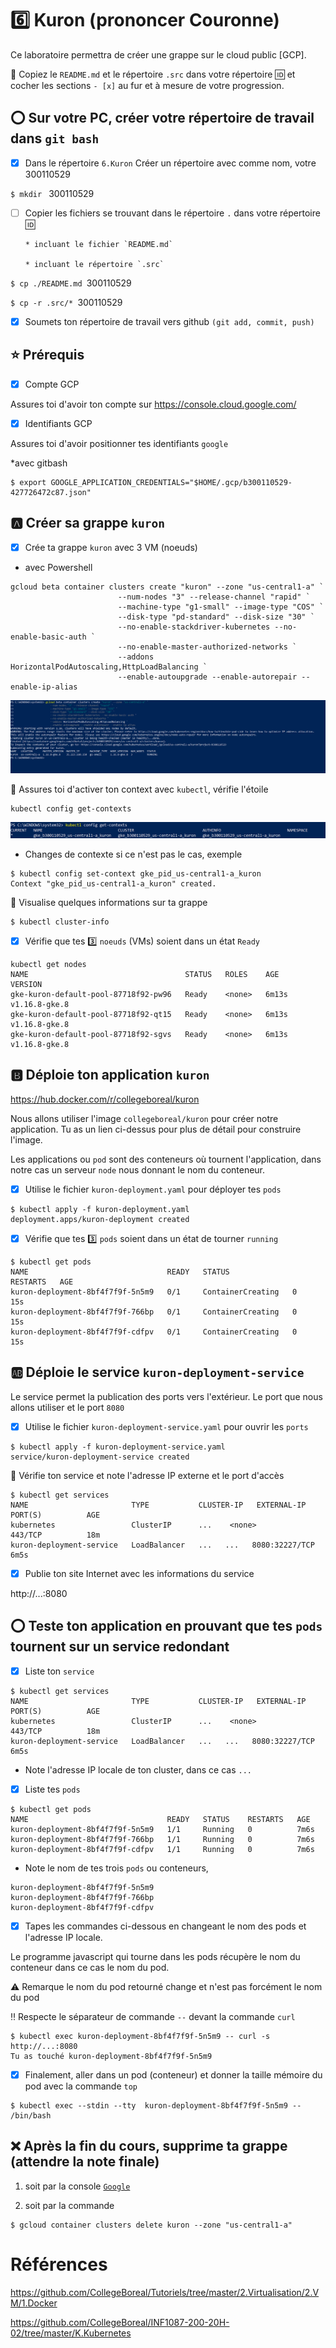 # :six: Kuron (prononcer Couronne)

Ce laboratoire permettra de créer une grappe sur le cloud public [GCP]. 

:closed_book: Copiez le `README.md` et le répertoire `.src` dans votre répertoire :id: et cocher les sections `- [x]` au fur et à mesure de votre progression.

## :o: Sur votre PC, créer votre répertoire de travail dans `git bash`

- [X] Dans le répertoire `6.Kuron` Créer un répertoire avec comme nom, votre 300110529

`$ mkdir ` 300110529

- [ ] Copier les fichiers se trouvant dans le répertoire `.` dans votre répertoire :id:

      * incluant le fichier `README.md` 

      * incluant le répertoire `.src` 


`$ cp ./README.md `300110529` `

`$ cp -r .src/* `300110529` `

- [X] Soumets ton répertoire de travail vers github `(git add, commit, push)` 


## :star: Prérequis

- [X] Compte GCP

Assures toi d'avoir ton compte sur https://console.cloud.google.com/

- [X] Identifiants GCP 

Assures toi d'avoir positionner tes identifiants `google`

*avec gitbash

```
$ export GOOGLE_APPLICATION_CREDENTIALS="$HOME/.gcp/b300110529-427726472c87.json"
```

## :a: Créer sa grappe `kuron`

- [X] Crée ta grappe `kuron` avec 3 VM (noeuds)

* avec Powershell
```
gcloud beta container clusters create "kuron" --zone "us-central1-a" `
                        --num-nodes "3" --release-channel "rapid" `
                        --machine-type "g1-small" --image-type "COS" `
                        --disk-type "pd-standard" --disk-size "30" `
                        --no-enable-stackdriver-kubernetes --no-enable-basic-auth `
                        --no-enable-master-authorized-networks `
                        --addons HorizontalPodAutoscaling,HttpLoadBalancing `
                        --enable-autoupgrade --enable-autorepair --enable-ip-alias
```

![image](photo/Kuron.PNG)

:round_pushpin: Assures toi d'activer ton context avec `kubectl`, vérifie l'étoile
```
kubectl config get-contexts
```
![image](photo/kuron1.PNG)

* Changes de contexte si ce n'est pas le cas, exemple

```
$ kubectl config set-context gke_pid_us-central1-a_kuron
Context "gke_pid_us-central1-a_kuron" created.
```

:round_pushpin: Visualise quelques informations sur ta grappe

```
$ kubectl cluster-info                 
```




- [X] Vérifie que tes :three: `noeuds` (VMs) soient dans un état `Ready`

```
kubectl get nodes
NAME                                   STATUS   ROLES    AGE     VERSION
gke-kuron-default-pool-87718f92-pw96   Ready    <none>   6m13s   v1.16.8-gke.8
gke-kuron-default-pool-87718f92-qt15   Ready    <none>   6m13s   v1.16.8-gke.8
gke-kuron-default-pool-87718f92-sgvs   Ready    <none>   6m13s   v1.16.8-gke.8

```
## :b: Déploie ton application `kuron`

https://hub.docker.com/r/collegeboreal/kuron

Nous allons utiliser l'image `collegeboreal/kuron` pour créer notre application. Tu as un lien ci-dessus pour plus de détail pour construire l'image.

Les applications ou `pod` sont des conteneurs où tournent l'application, dans notre cas un serveur `node` nous donnant le nom du conteneur.

- [X] Utilise le fichier `kuron-deployment.yaml` pour déployer tes `pods`

```
$ kubectl apply -f kuron-deployment.yaml 
deployment.apps/kuron-deployment created
```
- [X] Vérifie que tes :three: `pods` soient dans un état de tourner `running`

```
$ kubectl get pods  
NAME                               READY   STATUS              RESTARTS   AGE
kuron-deployment-8bf4f7f9f-5n5m9   0/1     ContainerCreating   0          15s
kuron-deployment-8bf4f7f9f-766bp   0/1     ContainerCreating   0          15s
kuron-deployment-8bf4f7f9f-cdfpv   0/1     ContainerCreating   0          15s

```


## :ab: Déploie le service `kuron-deployment-service`

Le service permet la publication des ports vers l'extérieur. Le port que nous allons utiliser et le port `8080`

- [X] Utilise le fichier `kuron-deployment-service.yaml` pour ouvrir les `ports`

```
$ kubectl apply -f kuron-deployment-service.yaml 
service/kuron-deployment-service created
```

:round_pushpin: Vérifie ton service et note l'adresse IP externe et le port d'accès

```
$ kubectl get services   
NAME                       TYPE           CLUSTER-IP   EXTERNAL-IP     PORT(S)          AGE
kubernetes                 ClusterIP      ...    <none>          443/TCP          18m
kuron-deployment-service   LoadBalancer   ...   ...   8080:32227/TCP   6m5s
```

- [X] Publie ton site Internet avec les informations du service

http://...:8080

## :o: Teste ton application en prouvant que tes `pods` tournent sur un service redondant

- [X] Liste ton `service`

```
$ kubectl get services   
NAME                       TYPE           CLUSTER-IP   EXTERNAL-IP     PORT(S)          AGE
kubernetes                 ClusterIP      ...    <none>          443/TCP          18m
kuron-deployment-service   LoadBalancer   ...   ...   8080:32227/TCP   6m5s

```

* Note l'adresse IP locale de ton cluster, dans ce cas `...` 

- [X] Liste tes `pods`

```
$ kubectl get pods 
NAME                               READY   STATUS    RESTARTS   AGE
kuron-deployment-8bf4f7f9f-5n5m9   1/1     Running   0          7m6s
kuron-deployment-8bf4f7f9f-766bp   1/1     Running   0          7m6s
kuron-deployment-8bf4f7f9f-cdfpv   1/1     Running   0          7m6s

```

* Note le nom de tes trois `pods` ou conteneurs,
```
kuron-deployment-8bf4f7f9f-5n5m9
kuron-deployment-8bf4f7f9f-766bp
kuron-deployment-8bf4f7f9f-cdfpv
````


- [X] Tapes les commandes ci-dessous en changeant le nom des pods et l'adresse IP locale.

Le programme javascript qui tourne dans les pods récupère le nom du conteneur dans ce cas le nom du pod.

:warning: Remarque le nom du pod retourné change et n'est pas forcément le nom du pod

:bangbang: Respecte le séparateur de commande `--` devant la commande `curl`

```
$ kubectl exec kuron-deployment-8bf4f7f9f-5n5m9 -- curl -s http://...:8080
Tu as touché kuron-deployment-8bf4f7f9f-5n5m9
```

- [X] Finalement, aller dans un pod (conteneur) et donner la taille mémoire du pod avec la commande `top`

```
$ kubectl exec --stdin --tty  kuron-deployment-8bf4f7f9f-5n5m9 -- /bin/bash
```




## :x: Après la fin du cours, supprime ta grappe (attendre la note finale)

1. soit par la console [`Google`](https://console.cloud.google.com/)

1. soit par la commande
```
$ gcloud container clusters delete kuron --zone "us-central1-a"
```


# Références

https://github.com/CollegeBoreal/Tutoriels/tree/master/2.Virtualisation/2.VM/1.Docker

https://github.com/CollegeBoreal/INF1087-200-20H-02/tree/master/K.Kubernetes
